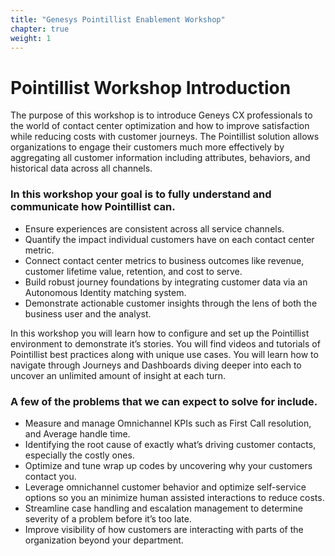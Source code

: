 ```yaml
---
title: "Genesys Pointillist Enablement Workshop"
chapter: true
weight: 1
---
```




# Pointillist Workshop Introduction


The purpose of this workshop is to introduce Geneys CX professionals to the world of contact center optimization and how to improve satisfaction while reducing costs with customer journeys. The Pointillist solution allows organizations to engage their customers much more effectively by aggregating all customer information including attributes, behaviors, and historical data across all channels. 

### In this workshop your goal is to fully understand and communicate how Pointillist can.

-	Ensure experiences are consistent across all service channels. 
-	Quantify the impact individual customers have on each contact center metric. 
-	Connect contact center metrics to business outcomes like revenue, customer lifetime value, retention, and cost to serve. 
-	Build robust journey foundations by integrating customer data via an Autonomous Identity matching system. 
-	Demonstrate actionable customer insights through the lens of both the business user and the analyst. 

In this workshop you will learn how to configure and set up the Pointillist environment to demonstrate it’s stories. You will find videos and tutorials of Pointillist best practices along with unique use cases. You will learn how to navigate through Journeys and Dashboards diving deeper into each to uncover an unlimited amount of insight at each turn. 

### A few of the problems that we can expect to solve for include.

-	Measure and manage Omnichannel KPIs such as First Call resolution, and Average handle time. 
-	Identifying the root cause of exactly what’s driving customer contacts, especially the costly ones. 
-	Optimize and tune wrap up codes by uncovering why your customers contact you. 
-	Leverage omnichannel customer behavior and optimize self-service options so you an minimize human assisted interactions to reduce costs. 
-	Streamline case handling and escalation management to determine severity of a problem before it’s too late. 
-	Improve visibility of how customers are interacting with parts of the organization beyond your department. 


